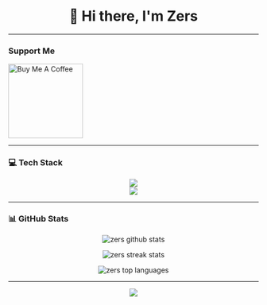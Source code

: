 <h1 align="center">👋 Hi there, I'm Zers</h1>

---
### Support Me
  <a href="https://www.buymeacoffee.com/zers" target="_blank">
    <img src="https://cdn.buymeacoffee.com/buttons/v2/default-yellow.png" width="150" alt="Buy Me A Coffee"/>
  </a>
</p>

---

### 💻 Tech Stack
<p align="center">
  <img src="https://skillicons.dev/icons?i=html,css,js,ts,react,nextjs,redux,tailwind,nodejs,php,python" /><br/>
  <img src="https://skillicons.dev/icons?i=mongodb,mysql,docker,linux,bash,git,photoshop" />
</p>

---

### 📊 GitHub Stats
<p align="center">
  <img src="https://github-readme-stats.vercel.app/api?username=zersjs&show_icons=true&theme=radical" alt="zers github stats" />
</p>
<p align="center">
  <img src="https://github-readme-streak-stats.herokuapp.com/?user=zersjs&theme=radical" alt="zers streak stats" />
</p>
<p align="center">
  <img src="https://github-readme-stats.vercel.app/api/top-langs/?username=zersjs&layout=compact&theme=radical" alt="zers top languages" />
</p>

---

<p align="center">
  <img src="https://capsule-render.vercel.app/api?type=waving&color=gradient&height=120&section=footer"/>
</p>
